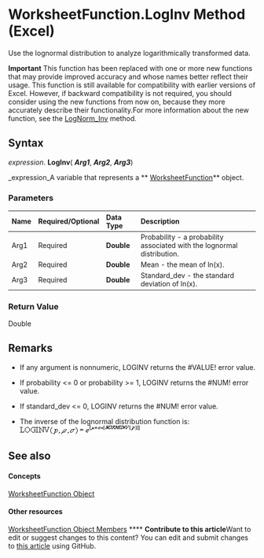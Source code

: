 
# WorksheetFunction.LogInv Method (Excel)

Use the lognormal distribution to analyze logarithmically transformed data.


**Important**  This function has been replaced with one or more new functions that may provide improved accuracy and whose names better reflect their usage. This function is still available for compatibility with earlier versions of Excel. However, if backward compatibility is not required, you should consider using the new functions from now on, because they more accurately describe their functionality.For more information about the new function, see the  [LogNorm_Inv](d8a3c416-c2c4-dc57-e1f0-1d05e9fec2a1.md) method.


## Syntax

 _expression_. **LogInv**( **_Arg1_**,  **_Arg2_**,  **_Arg3_**)

 _expression_A variable that represents a  ** [WorksheetFunction](7b1d5639-363d-632c-2cf0-2232562646b6.md)** object.


### Parameters



|**Name**|**Required/Optional**|**Data Type**|**Description**|
|:-----|:-----|:-----|:-----|
|Arg1|Required| **Double**|Probability - a probability associated with the lognormal distribution.|
|Arg2|Required| **Double**|Mean - the mean of ln(x).|
|Arg3|Required| **Double**|Standard_dev - the standard deviation of ln(x).|

### Return Value

Double


## Remarks




- If any argument is nonnumeric, LOGINV returns the #VALUE! error value.
    
- If probability <= 0 or probability >= 1, LOGINV returns the #NUM! error value.
    
- If standard_dev <= 0, LOGINV returns the #NUM! error value.
    
-  The inverse of the lognormal distribution function is:
![](images/awflginv_ZA06051178.gif)


    

## See also


#### Concepts


 [WorksheetFunction Object](7b1d5639-363d-632c-2cf0-2232562646b6.md)
#### Other resources


 [WorksheetFunction Object Members](6811ca87-4b53-0bff-88c9-30bf7497879a.md)
****   **Contribute to this article**Want to edit or suggest changes to this content? You can edit and submit changes to  [this article](https://github.com/jhershey00/VBA_Excel_Test/OpenXMLCon/articles/414a4e30-1225-279b-2981-bbb798338b18.md) using GitHub.

